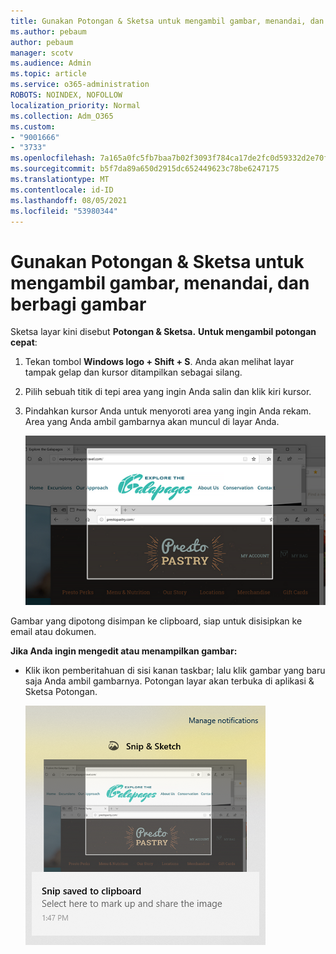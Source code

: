 ```yaml
---
title: Gunakan Potongan & Sketsa untuk mengambil gambar, menandai, dan berbagi gambar
ms.author: pebaum
author: pebaum
manager: scotv
ms.audience: Admin
ms.topic: article
ms.service: o365-administration
ROBOTS: NOINDEX, NOFOLLOW
localization_priority: Normal
ms.collection: Adm_O365
ms.custom:
- "9001666"
- "3733"
ms.openlocfilehash: 7a165a0fc5fb7baa7b02f3093f784ca17de2fc0d59332d2e70fb0f507bfeb221
ms.sourcegitcommit: b5f7da89a650d2915dc652449623c78be6247175
ms.translationtype: MT
ms.contentlocale: id-ID
ms.lasthandoff: 08/05/2021
ms.locfileid: "53980344"
---
```

# <a name="use-snip--sketch-to-capture-mark-up-and-share-images"></a>Gunakan Potongan & Sketsa untuk mengambil gambar, menandai, dan berbagi gambar

Sketsa layar kini disebut **Potongan & Sketsa.** **Untuk mengambil potongan cepat**:

1. Tekan tombol **Windows logo + Shift + S**. Anda akan melihat layar tampak gelap dan kursor ditampilkan sebagai silang. 

2. Pilih sebuah titik di tepi area yang ingin Anda salin dan klik kiri kursor. 

3. Pindahkan kursor Anda untuk menyoroti area yang ingin Anda rekam. Area yang Anda ambil gambarnya akan muncul di layar Anda.

   ![gambar pilihan yang disorot](media/snipone.png)

Gambar yang dipotong disimpan ke clipboard, siap untuk disisipkan ke email atau dokumen. 

**Jika Anda ingin mengedit atau menampilkan gambar:** 

- Klik ikon pemberitahuan di sisi kanan taskbar; lalu klik gambar yang baru saja Anda ambil gambarnya. Potongan layar akan terbuka di aplikasi & Sketsa Potongan.

   ![gambar yang ditampilkan dalam aplikasi potongan](media/sniptwo.png)
